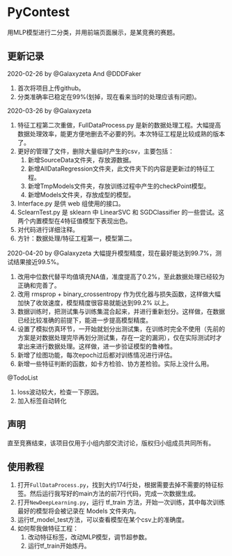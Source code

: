 # PyContest
用MLP模型进行二分类，并用前端页面展示，是某竞赛的赛题。
## 更新记录
2020-02-26 by @Galaxyzeta And @DDDFaker
1. 首次将项目上传github。
2. 分类准确率已稳定在99%(划掉，现在看来当时的处理应该有问题)。

2020-03-26 by @Galaxyzeta
1. 特征工程第二次重做，FullDataProcess.py 是新的数据处理工程。大幅提高数据处理效率，能更方便地删去不必要的列。本次特征工程是比较成熟的版本了。
2. 更好的管理了文件，删除大量临时产生的csv，主要包括：
   1. 新增SourceData文件夹，存放源数据。
   2. 新增AllDataRegression文件夹，此文件夹下的内容是更新过的特征工程。
   3. 新增TmpModels文件夹，存放训练过程中产生的checkPoint模型。
   4. 新增Models文件夹，存放成型的模型。
3. Interface.py 是供 web 组使用的接口。
4. SclearnTest.py 是 sklearn 中 LinearSVC 和 SGDClassifier 的一些尝试。这两个内置模型在4特征值模型下表现出色。
5. 对代码进行详细注释。
6. 方针：数据处理/特征工程第一，模型第二。

2020-04-20 by @Galaxyzeta
大幅提升模型精度，现在最好能达到99.7%，测试结果接近99.5%。
1. 改用中位数代替平均值填充NA值，准度提高了0.2%，至此数据处理已经较为正确和完善了。
2. 改用 rmsprop + binary_crossentropy 作为优化器与损失函数，这样做大幅加快了收敛速度，模型精度很容易就能达到99.2% 以上。
3. 数据训练时，把测试集与训练集混合起来，并进行重新划分。这样做，在数据已经比较准确的前提下，能进一步提高模型精度。
4. 设置了模拟仿真环节，一开始就划分出测试集，在训练时完全不使用（先前的方案是对数据处理完毕再划分测试集，存在一定的漏洞），仅在实际测试时才拿出来进行数据处理。这样做，进一步验证模型的鲁棒性。
5. 新增了绘图功能，每次epoch过后都对训练情况进行评估。
6. 新增一些特征判断的函数，如卡方检验、协方差检验。实际上没什么用。

@TodoList
1. loss波动较大，检查一下原因。
2. 加入标签自动转化

## 声明
直至竞赛结束，该项目仅用于小组内部交流讨论，版权归小组成员共同所有。

## 使用教程
1. 打开`FullDataProcess.py`，找到大约174行处，根据需要去掉不需要的特征标签。然后运行我写好的main方法的前7行代码，完成一次数据生成。
2. 打开`NewDeepLearning.py`，运行 tf_train 方法，开始一次训练，其中每次训练最好的模型将会被记录在 Models 文件夹内。
3. 运行tf_model_test方法，可以查看模型在某个csv上的准确度。
4. 如何帮我做特征工程：
   1. 改动特征标签，改动MLP模型，调节超参数。
   2. 运行tf_train开始炼丹。